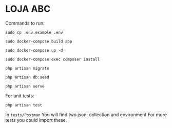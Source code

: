 <h1>LOJA ABC</h1>

Commands to run:

```sudo cp .env.example .env```

```sudo docker-compose build app```

```sudo docker-compose up -d```

```sudo docker-compose exec composer install```

```php artisan migrate```

```php artisan db:seed```

```php artisan serve```

For unit tests:

```php artisan test```

In ```tests/Postman``` You will find two json: collection and environment.For more tests you could import these.
